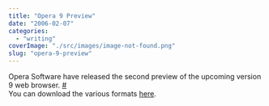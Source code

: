 ```yaml
---
title: "Opera 9 Preview"
date: "2006-02-07"
categories: 
  - "writing"
coverImage: "./src/images/image-not-found.png"
slug: "opera-9-preview"
---
```


Opera Software have released the second preview of the upcoming version 9 web browser. [#](http://news.com.com/Opera+preview+puts+widgets+on+stage/2100-1032_3-6035227.html?tag=cd.hed)  
You can download the various formats [here](http://snapshot.opera.com).
